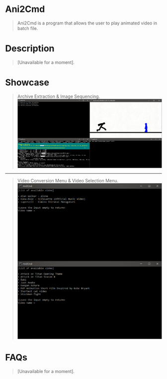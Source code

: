 # Ani2Cmd
>Ani2Cmd is a program that allows the user to play animated video in batch file.

# Description
>[Unavailable for a moment].

# Showcase
>Archive Extraction & Image Sequencing.
![](.github/prev1.png)
___
>Video Conversion Menu & Video Selection Menu.
![](.github/prev2.png)

# FAQs
>[Unavailable for a moment].
